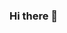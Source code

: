 ### Hi there 👋

<!--
**zulkefal/zulkefal** is a ✨ _special_ ✨ repository because its `README.md` (this file) appears on your GitHub profile.

Here are some ideas to get you started:

- 🌱 I’m currently Learning Android Development
- 👯 I’m looking to collaborate on Android Apps Building Project
- 🤔 I’m looking for help with learning Android
- 💬 Ask me about Freelancing (Fiverr + Upwork)
- 😄 Pronouns: He/Him/His

